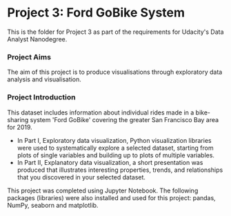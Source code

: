 # Project 3: Ford GoBike System
This is the folder for Project 3 as part of the requirements for Udacity's Data Analyst Nanodegree.

### Project Aims
The aim of this project is to produce visualisations through exploratory data analysis and visualisation.

### Project Introduction
This dataset includes information about individual rides made in a bike-sharing system 'Ford GoBike' covering the greater San Francisco Bay area for 2019.

- In Part I, Exploratory data visualization, Python visualization libraries were used to systematically explore a selected dataset, starting from plots of single variables and building up to plots of multiple variables.
- In Part II, Explanatory data visualization, a short presentation was produced that illustrates interesting properties, trends, and relationships that you discovered in your selected dataset. 

This project was completed using Jupyter Notebook. The following packages (libraries) were also installed and used for this project: pandas, NumPy, seaborn and matplotlib.
